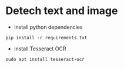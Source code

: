# Detech text and image

- install python dependencies

```shell
pip install -r requirements.txt
```

- install Tesseract OCR

```shell
sudo apt install tesseract-ocr
```
